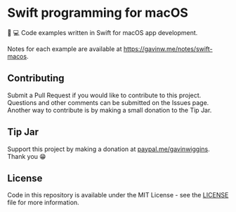 # Swift programming for macOS

:apple: :computer: Code examples written in Swift for macOS app development.

Notes for each example are available at https://gavinw.me/notes/swift-macos.

## Contributing

Submit a Pull Request if you would like to contribute to this project. Questions and other comments can be submitted on the Issues page. Another way to contribute is by making a small donation to the Tip Jar.

## Tip Jar

Support this project by making a donation at [paypal.me/gavinwiggins](https://www.paypal.me/gavinwiggins). Thank you 😁

## License

Code in this repository is available under the MIT License - see the [LICENSE](LICENSE) file for more information.
